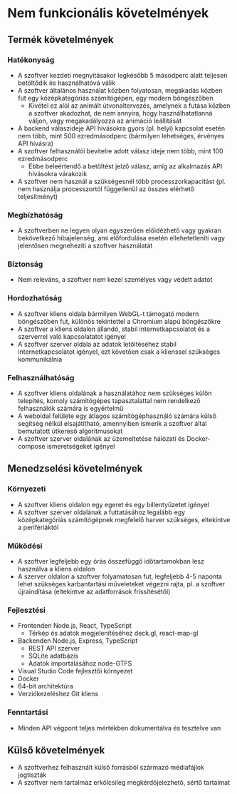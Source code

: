 # Nem funkcionális követelmények

## Termék követelmények

### Hatékonyság

- A szoftver kezdeti megnyitásakor legkésőbb 5 másodperc alatt teljesen betöltődik és használhatóvá válik
- A szoftver általános használat közben folyatosan, megakadás közben fut egy középkategóriás számítógépen, egy modern böngészőben
  - Kivétel ez alól az animált útvonaltervezés, amelynek a futása közben a szoftver akadozhat, de nem annyira, hogy használhatatlanná váljon, vagy megakadályozza az animáció leállítását
- A backend válaszideje API hívásokra gyors (pl. helyi) kapcsolat esetén nem több, mint 500 ezredmásodperc (bármilyen lehetséges, érvényes API hívásra)
- A szoftver felhasználói bevitelre adott válasz ideje nem több, mint 100 ezredmásodperc
  - Ebbe beleértendő a betöltést jelző válasz, amíg az alkalmazás API hívásokra várakozik
- A szoftver nem használ a szükségesnél több processzorkapacitást (pl. nem használja processzortól függetlenül az összes elérhető teljesítményt)

### Megbízhatóság

- A szoftverben ne legyen olyan egyszerűen előidézhető vagy gyakran bekövetkező hibajelenség, ami előfordulása esetén ellehetetleníti vagy jelentősen megnehezíti a szoftver használatát

### Biztonság

- Nem releváns, a szoftver nem kezel személyes vagy védett adatot

### Hordozhatóság

- A szoftver kliens oldala bármilyen WebGL-t támogató modern böngészőben fut, különös tekintettel a Chromium alapú böngészőkre
- A szoftver a kliens oldalon állandó, stabil internetkapcsolatot és a szerverrel való kapcsolatatot igényel
- A szoftver szerver oldala az adatok letöltéséhez stabil internetkapcsolatot igényel, ezt követően csak a klienssel szükséges kommunikálnia

### Felhasználhatóság

- A szoftver kliens oldalának a használatához nem szükséges külön telepítés, komoly számítógépes tapasztalattal nem rendelkező felhasználók számára is egyértelmű
- A weboldal felülete egy átlagos számítógéphasználó számára külső segítség nélkül elsajátítható, amennyiben ismerik a szoftver által bemutatott útkereső algoritmusokat
- A szoftver szerver oldalának az üzemeltetése hálózati és Docker-compose ismeretségeket igényel

## Menedzselési követelmények

### Környezeti

- A szoftver kliens oldalon egy egeret és egy billentyűzetet igényel
- A szoftver szerver oldalának a futtatásához legalább egy középkategóriás számítógépnek megfelelő harver szükséges, eltekintve a perifériáktól

### Működési

- A szoftver legfeljebb egy órás összefüggő időtartamokban lesz használva a kliens oldalon
- A szerver oldalon a szoftver folyamatosan fut, legfeljebb 4-5 naponta lehet szükséges karbantartási műveleteket végezni rajta, pl. a szoftver újraindítása (eltekintve az adatforrások frissítésétől)

### Fejlesztési

- Frontenden Node.js, React, TypeScript
  - Térkép és adatok megjelenítéséhez deck.gl, react-map-gl
- Backenden Node.js, Express, TypeScript
  - REST API szerver
  - SQLite adatbázis
  - Adatok importálásához node-GTFS
- Visual Studio Code fejlesztői környezet
- Docker
- 64-bit architektúra
- Verziókezeléshez Git kliens

### Fenntartási

- Minden API végpont teljes mértékben dokumentálva és tesztelve van

## Külső követelmények

- A szoftverhez felhasznált külső forrásból származó médiafájlok jogtiszták
- A szoftver nem tartalmaz erkölcsileg megkérdőjelezhető, sértő tartalmat
